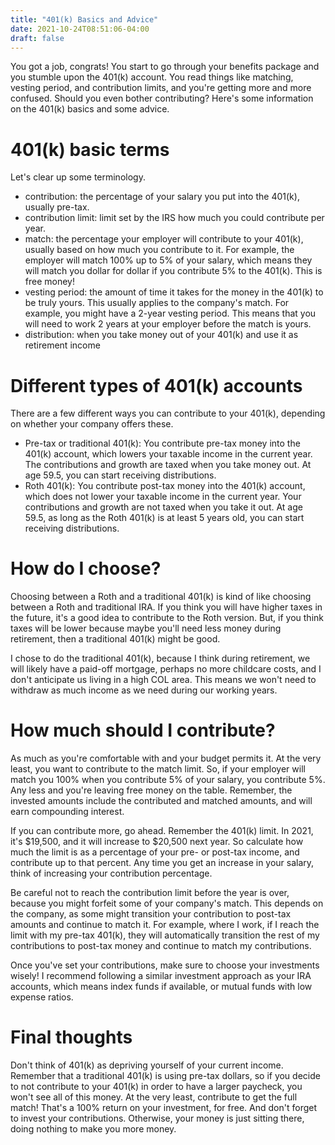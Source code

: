 ```yaml
---
title: "401(k) Basics and Advice"
date: 2021-10-24T08:51:06-04:00
draft: false
---
```


You got a job, congrats! You start to go through your benefits package and you stumble upon the 401(k) account. You read things like matching, vesting period, and contribution limits, and you're getting more and more confused. Should you even bother contributing? Here's some information on the 401(k) basics and some advice.

# 401(k) basic terms

Let's clear up some terminology.

* contribution: the percentage of your salary you put into the 401(k), usually pre-tax.
* contribution limit: limit set by the IRS how much you could contribute per year.
* match: the percentage your employer will contribute to your 401(k), usually based on how much you contribute to it. For example, the employer will match 100% up to 5% of your salary, which means they will match you dollar for dollar if you contribute 5% to the 401(k). This is free money!
* vesting period: the amount of time it takes for the money in the 401(k) to be truly yours. This usually applies to the company's match. For example, you might have a 2-year vesting period. This means that you will need to work 2 years at your employer before the match is yours.
* distribution: when you take money out of your 401(k) and use it as retirement income

# Different types of 401(k) accounts

There are a few different ways you can contribute to your 401(k), depending on whether your company offers these.

* Pre-tax or traditional 401(k): You contribute pre-tax money into the 401(k) account, which lowers your taxable income in the current year. The contributions and growth are taxed when you take money out. At age 59.5, you can start receiving distributions.
* Roth 401(k): You contribute post-tax money into the 401(k) account, which does not lower your taxable income in the current year. Your contributions and growth are not taxed when you take it out. At age 59.5, as long as the Roth 401(k) is at least 5 years old, you can start receiving distributions.

# How do I choose?

Choosing between a Roth and a traditional 401(k) is kind of like choosing between a Roth and traditional IRA. If you think you will have higher taxes in the future, it's a good idea to contribute to the Roth version. But, if you think taxes will be lower because maybe you'll need less money during retirement, then a traditional 401(k) might be good.

I chose to do the traditional 401(k), because I think during retirement, we will likely have a paid-off mortgage, perhaps no more childcare costs, and I don't anticipate us living in a high COL area. This means we won't need to withdraw as much income as we need during our working years.

# How much should I contribute?

As much as you're comfortable with and your budget permits it. At the very least, you want to contribute to the match limit. So, if your employer will match you 100% when you contribute 5% of your salary, you contribute 5%. Any less and you're leaving free money on the table. Remember, the invested amounts include the contributed and matched amounts, and will earn compounding interest.

If you can contribute more, go ahead. Remember the 401(k) limit. In 2021, it's $19,500, and it will increase to $20,500 next year. So calculate how much the limit is as a percentage of your pre- or post-tax income, and contribute up  to that percent. Any time you get an increase in your salary, think of increasing your contribution percentage.

Be careful not to reach the contribution limit before the year is over, because you might forfeit some of your company's match. This depends on the company, as some might transition your contribution to post-tax amounts and continue to match it. For example, where I work, if I reach the limit with my pre-tax 401(k), they will automatically transition the rest of my contributions to post-tax money and continue to match my contributions.

Once you've set your contributions, make sure to choose your investments wisely! I recommend following a similar investment approach as your IRA accounts, which means index funds if available, or mutual funds with low expense ratios.

# Final thoughts

Don't think of 401(k) as depriving yourself of your current income. Remember that a traditional 401(k) is using pre-tax dollars, so if you decide to not contribute to your 401(k) in order to have a larger paycheck, you won't see all of this money. At the very least, contribute to get the full match! That's a 100% return on your investment, for free. And don't forget to invest your contributions. Otherwise, your money is just sitting there, doing nothing to make you more money.

